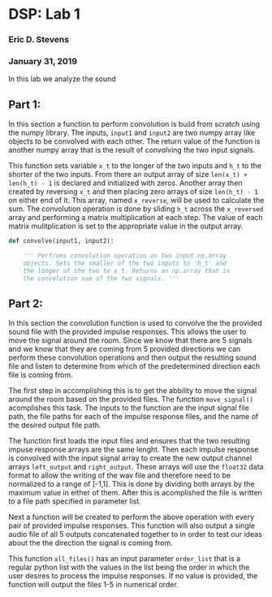 # DSP: Lab 1
### Eric D. Stevens
### January 31, 2019

In this lab we analyze the sound

## Part 1:

In this section a function to perform convolution is build from
scratch using the numpy library. The inputs, `input1` and 
`input2` are two numpy array like objects to be convolved with
each other. The return value of the function is another numpy
array that is the result of convolving the two input signals. 

This function sets variable `x_t` to the longer of the two inputs
and `h_t` to the shorter of the two inputs. From there an output
array of size `len(x_t) + len(h_t) - 1` is declared and initialized
with zeros. Another array then created by reversing `x_t` and then
placing zero arrays of size `len(h_t) - 1` on either end of it.
This array, named `x_reverse`, will be used to calculate the sum.
The convolution operation is done by sliding `h_t` across the 
`x_reversed` array and performing a matrix multiplication at each
step. The value of each matrix mulitplication is set to the 
appropriate value in the output array. 

```python
def convolve(input1, input2):

    ''' Perfroms convolution operation on two input np.array
    objects. Sets the smaller of the two inputs to 'h_t' and
    the longer of the two to x_t. Returns an np.array that is
    the convolution sum of the two signals. '''
```

## Part 2:

In this section the convolution function is used to convolve the
the provided sound file with the provided impulse responses. This
allows the user to move the signal around the room. Since we know
that there are 5 signals and we know that they are coming from 5
provided directions we can perform these convolution operations 
and then output the resulting sound file and listen to determine 
from which of the predetermined direction each file is coming from.

The first step in accomplishing this is to get the abbility to 
move the signal around the room based on the provided files. The
function `move_signal()` acomplishes this task. The inputs to the
function are the input signal file path, the file paths for each
of the impulse response files, and the name of the desired output
file path. 

The function first loads the input files and ensures that the two
resulting impuse response arrays are the same lenght. Then each
impulse response is convolved with the input signal array to 
create the new output channel arrays `left_output` and 
`right_output`. These arrays will use the `float32` data format 
to allow the writing of the wav file and therefore need to be
normalized to a range of [-1,1]. This is done by dividing both
arrays by the maximum value in either of them. After this is
acomplished the file is written to a file path specified in
parameter list. 

Next a function will be created to perform the above operation 
with every pair of provided impulse responses. This function
will also output a single audio file of all 5 outputs 
concatenated together to in order to test our ideas about the 
the direction the signal is coming from. 

This function `all_files()` has an input parameter `order_list`
that is a regular python list with the values in the list being
the order in which the user desires to process the impulse 
responses. If no value is provided, the function will output the
files 1-5 in numerical order. 
